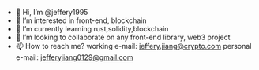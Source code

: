 - 👋 Hi, I’m @jeffery1995
- 👀 I’m interested in front-end, blockchain
- 🌱 I’m currently learning rust,solidity,blockchain
- 💞️ I’m looking to collaborate on any front-end library, web3 project
- 📫 How to reach me?
   working e-mail: jeffery.jiang@crypto.com
   personal e-mail: jefferyjiang0129@gmail.com
<!---
jeffery1995/jeffery1995 is a ✨ special ✨ repository because its `README.md` (this file) appears on your GitHub profile.
You can click the Preview link to take a look at your changes.
--->
